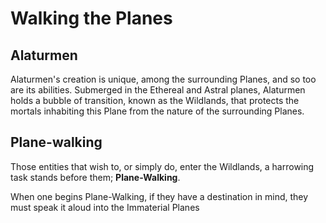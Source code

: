 # Walking the Planes
## Alaturmen
Alaturmen's creation is unique, among the surrounding Planes, and so too are its abilities. Submerged in the Ethereal and Astral planes, Alaturmen holds a bubble of transition, known as the Wildlands, that protects the mortals inhabiting this Plane from the nature of the surrounding Planes.

## Plane-walking
Those entities that wish to, or simply do, enter the Wildlands, a harrowing task stands before them; **Plane-Walking**.

When one begins Plane-Walking, if they have a destination in mind, they must speak it aloud into the Immaterial Planes